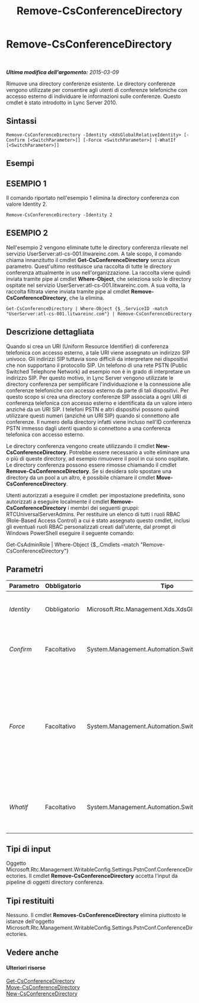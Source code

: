 ﻿---
title: Remove-CsConferenceDirectory
TOCTitle: Remove-CsConferenceDirectory
ms:assetid: c2c62a14-f3f3-472f-bf91-1fcea9e45425
ms:mtpsurl: https://technet.microsoft.com/it-it/library/Gg412961(v=OCS.15)
ms:contentKeyID: 49301876
ms.date: 08/24/2015
mtps_version: v=OCS.15
ms.translationtype: HT
---

# Remove-CsConferenceDirectory

 

_**Ultima modifica dell'argomento:** 2015-03-09_

Rimuove una directory conferenze esistente. Le directory conferenze vengono utilizzate per consentire agli utenti di conferenze telefoniche con accesso esterno di individuare le informazioni sulle conferenze. Questo cmdlet è stato introdotto in Lync Server 2010.

## Sintassi

    Remove-CsConferenceDirectory -Identity <XdsGlobalRelativeIdentity> [-Confirm [<SwitchParameter>]] [-Force <SwitchParameter>] [-WhatIf [<SwitchParameter>]]

## Esempi

## ESEMPIO 1

Il comando riportato nell'esempio 1 elimina la directory conferenza con valore Identity 2.

    Remove-CsConferenceDirectory -Identity 2

## ESEMPIO 2

Nell'esempio 2 vengono eliminate tutte le directory conferenza rilevate nel servizio UserServer:atl-cs-001.litwareinc.com. A tale scopo, il comando chiama innanzitutto il cmdlet **Get-CsConferenceDirectory** senza alcun parametro. Quest'ultimo restituisce una raccolta di tutte le directory conferenza attualmente in uso nell'organizzazione. La raccolta viene quindi inviata tramite pipe al cmdlet **Where-Object**, che seleziona solo le directory ospitate nel servizio UserServer:atl-cs-001.litwareinc.com. A sua volta, la raccolta filtrata viene inviata tramite pipe al cmdlet **Remove-CsConferenceDirectory**, che la elimina.

    Get-CsConferenceDirectory | Where-Object {$_.ServiceID -match "UserServer:atl-cs-001.litwareinc.com"} | Remove-CsConferenceDirectory

## Descrizione dettagliata

Quando si crea un URI (Uniform Resource Identifier) di conferenza telefonica con accesso esterno, a tale URI viene assegnato un indirizzo SIP univoco. Gli indirizzi SIP tuttavia sono difficili da interpretare nei dispositivi che non supportano il protocollo SIP. Un telefono di una rete PSTN (Public Switched Telephone Network) ad esempio non è in grado di interpretare un indirizzo SIP. Per questo motivo, in Lync Server vengono utilizzate le directory conferenza per semplificare l'individuazione e la connessione alle conferenze telefoniche con accesso esterno da parte di tali dispositivi. Per questo scopo si crea una directory conferenze SIP associata a ogni URI di conferenza telefonica con accesso esterno e identificata da un valore intero anziché da un URI SIP. I telefoni PSTN e altri dispositivi possono quindi utilizzare questi numeri (anziché un URI SIP) quando si connettono alle conferenze. Il numero della directory infatti viene incluso nell'ID conferenza PSTN immesso dagli utenti quando si connettono a una conferenza telefonica con accesso esterno.

Le directory conferenza vengono create utilizzando il cmdlet **New-CsConferenceDirectory**. Potrebbe essere necessario a volte eliminare una o più di queste directory, ad esempio rimuovere il pool in cui sono ospitate. Le directory conferenza possono essere rimosse chiamando il cmdlet **Remove-CsConferenceDirectory**. Se si desidera solo spostare una directory da un pool a un altro, è possibile chiamare il cmdlet **Move-CsConferenceDirectory**.

Utenti autorizzati a eseguire il cmdlet: per impostazione predefinita, sono autorizzati a eseguire localmente il cmdlet **Remove-CsConferenceDirectory** i membri dei seguenti gruppi: RTCUniversalServerAdmins. Per restituire un elenco di tutti i ruoli RBAC (Role-Based Access Control) a cui è stato assegnato questo cmdlet, inclusi gli eventuali ruoli RBAC personalizzati creati dall'utente, dal prompt di Windows PowerShell eseguire il seguente comando:

Get-CsAdminRole | Where-Object {$\_.Cmdlets –match "Remove-CsConferenceDirectory"}

## Parametri


<table>
<colgroup>
<col style="width: 25%" />
<col style="width: 25%" />
<col style="width: 25%" />
<col style="width: 25%" />
</colgroup>
<thead>
<tr class="header">
<th>Parametro</th>
<th>Obbligatorio</th>
<th>Tipo</th>
<th>Descrizione</th>
</tr>
</thead>
<tbody>
<tr class="odd">
<td><p><em>Identity</em></p></td>
<td><p>Obbligatorio</p></td>
<td><p>Microsoft.Rtc.Management.Xds.XdsGlobalRelativeIdentity</p></td>
<td><p>Identità numerica della directory conferenza da rimuovere.</p></td>
</tr>
<tr class="even">
<td><p><em>Confirm</em></p></td>
<td><p>Facoltativo</p></td>
<td><p>System.Management.Automation.SwitchParameter</p></td>
<td><p>Viene visualizzata una richiesta di conferma prima di eseguire il comando.</p></td>
</tr>
<tr class="odd">
<td><p><em>Force</em></p></td>
<td><p>Facoltativo</p></td>
<td><p>System.Management.Automation.SwitchParameter</p></td>
<td><p>Se presente, rimuove la directory conferenza anche se il pool che ospita la directory non è attualmente disponibile. Per impostazione predefinita, il cmdlet <strong>Remove-CsConferenceDirectory</strong> non rimuoverà le directory se non è possibile contattare il pool corrispondente.</p></td>
</tr>
<tr class="even">
<td><p><em>WhatIf</em></p></td>
<td><p>Facoltativo</p></td>
<td><p>System.Management.Automation.SwitchParameter</p></td>
<td><p>Descrive ciò che accadrebbe se si eseguisse il comando senza eseguirlo realmente.</p></td>
</tr>
</tbody>
</table>


## Tipi di input

Oggetto Microsoft.Rtc.Management.WritableConfig.Settings.PstnConf.ConferenceDirectories. Il cmdlet **Remove-CsConferenceDirectory** accetta l'input da pipeline di oggetti directory conferenza.

## Tipi restituiti

Nessuno. Il cmdlet **Removes-CsConferenceDirectory** elimina piuttosto le istanze dell'oggetto Microsoft.Rtc.Management.WritableConfig.Settings.PstnConf.ConferenceDirectories.

## Vedere anche

#### Ulteriori risorse

[Get-CsConferenceDirectory](get-csconferencedirectory.md)  
[Move-CsConferenceDirectory](move-csconferencedirectory.md)  
[New-CsConferenceDirectory](new-csconferencedirectory.md)

